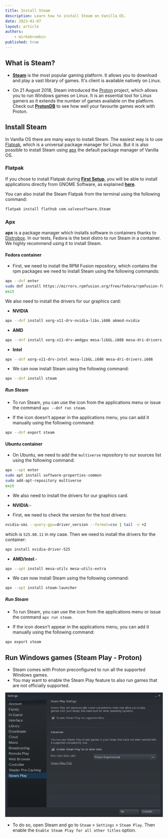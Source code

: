 ```yaml
---
title: Install Steam
description: Learn how to install Steam on Vanilla OS.
date: 2023-01-07
layout: article
authors: 
    - mirkobrombin
published: true
---
```


## What is Steam?

- [**Steam**](https://steampowered.com) is the most popular gaming platform. It allows you to download and play a vast library of games. It's client is available natively on Linux.

- On 21 August 2018, Steam introduced the [Proton](https://github.com/ValveSoftware/Proton) project, which allows you to run Windows games on Linux. It is an essential tool for Linux gamers as it extends the number of games available on the platform. Check out [**ProtonDB**](https://www.protondb.com) to see how well your favourite games work with Proton.

## Install Steam

In Vanilla OS there are many ways to install Steam. The easiest way is to use
[Flatpak](https://flatpak.org), which is a universal package manager for Linux.
But it is also possible to install Steam using [apx](https://documentation.vanillaos.org/docs/apx/)
the default package manager of Vanilla OS.

### Flatpak

If you chose to install Flatpak during [**First Setup**](/2022/11/18/first-setup.html), 
you will be able to install applications directly from GNOME Software, as 
explained [**here**](/2022/12/09/install-flatpaks.html#title3).

You can also install the Steam Flatpak from the terminal using the following command:

```bash
flatpak install flathub com.valvesoftware.Steam
```

### Apx

**apx** is a package manager which installs software in containers thanks to
[Distrobox](https://github.com/89luca89/distrobox). In our tests, Fedora is the best distro to run Steam in a container. We highly recommend using it to install Steam.

#### Fedora container

- First, we need to install the RPM Fusion repository, which contains the rpm packages we need to install Steam using the following commands:

```bash
apx --dnf enter
sudo dnf install https://mirrors.rpmfusion.org/free/fedora/rpmfusion-free-release-$(rpm -E %fedora).noarch.rpm https://mirrors.rpmfusion.org/nonfree/fedora/rpmfusion-nonfree-release-$(rpm -E %fedora).noarch.rpm
exit
```

We also need to install the drivers for our graphics card:

- **NVIDIA**

```bash
apx --dnf install xorg-x11-drv-nvidia-libs.i686 akmod-nvidia
```

- **AMD**

```bash
apx --dnf install xorg-x11-drv-amdgpu mesa-libGL.i686 mesa-dri-drivers.i686
```

- **Intel**

```bash
apx --dnf xorg-x11-drv-intel mesa-libGL.i686 mesa-dri-drivers.i686
```

- We can now install Steam using the following command:

```bash
apx --dnf install steam
```

##### Run Steam

- To run Steam, you can use the icon from the applications menu or issue the 
command `apx --dnf run steam`.

- If the icon doesn't appear in the applications menu, you can add it manually using the following command:

```bash
apx --dnf export steam
```

#### Ubuntu container

- On Ubuntu, we need to add the `multiverse` repository to our sources list using the following command:

```bash
apx --apt enter
sudo apt install software-properties-common
sudo add-apt-repository multiverse
exit
```

- We also need to install the drivers for our graphics card.

- **NVIDIA**:-

- First, we need to check the version for the host drivers:

```bash
nvidia-smi --query-gpu=driver_version --format=csv | tail -n +2
```

which is `525.60.11` in my case. Then we need to install the drivers for the container:

```bash
apx install nvidia-driver-525
```

- **AMD/Intel**:-

```bash
apx --apt install mesa-utils mesa-utils-extra
```

- We can now install Steam using the following command:

```bash
apx --apt install steam-launcher
```

##### Run Steam

- To run Steam, you can use the icon from the applications menu or issue the 
command `apx run steam`.

- If the icon doesn't appear in the applications menu, you can add it manually using the following command:

```bash
apx export steam
```

## Run Windows games (Steam Play - Proton)

- Steam comes with Proton preconfigured to run all the supported Windows games. 
- You may want to enable the Steam Play feature to also run games that are not officially supported. 

![Steam Play](/assets/uploads/steam-play.webp)

- To do so, open Steam and go to `Steam` > `Settings` > `Steam Play`. Then enable the `Enable Steam Play for all other titles` option.

